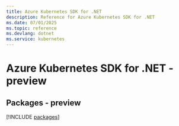 ```yaml
---
title: Azure Kubernetes SDK for .NET
description: Reference for Azure Kubernetes SDK for .NET
ms.date: 07/01/2025
ms.topic: reference
ms.devlang: dotnet
ms.service: kubernetes
---
```

# Azure Kubernetes SDK for .NET - preview
## Packages - preview
[!INCLUDE [packages](kubernetes-index.md)]